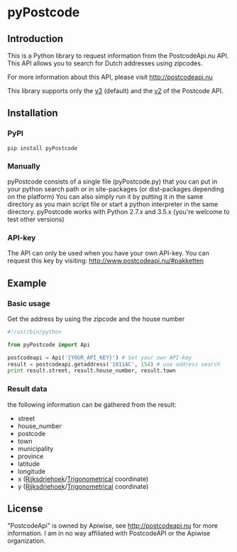 pyPostcode
==========

## Introduction

This is a Python library to request information from the PostcodeApi.nu API.
This API allows you to search for Dutch addresses using zipcodes.

For more information about this API, please visit http://postcodeapi.nu

This library supports only the [v3](https://www.postcodeapi.nu/docs/v3/) (default) 
and the [v2](https://www.postcodeapi.nu/docs/v2/) of the Postcode API.


## Installation

### PyPI
`pip install pyPostcode`

### Manually

pyPostcode consists of a single file (pyPostcode.py) that you can put in your python search path or in site-packages (or dist-packages depending on the platform)
You can also simply run it by putting it in the same directory as you main script file or start a python interpreter in the same directory.
pyPostcode works with Python 2.7.x and 3.5.x (you're welcome to test other versions)

### API-key

The API can only be used when you have your own API-key.
You can request this key by visiting: http://www.postcodeapi.nu/#pakketten


## Example

### Basic usage

Get the address by using the zipcode and the house number

```python
#!/usr/bin/python

from pyPostcode import Api

postcodeapi = Api('{YOUR_API_KEY}') # Set your own API-key
result = postcodeapi.getaddress('1011AC', 154) # use address search
print result.street, result.house_number, result.town
```

### Result data

the following information can be gathered from the result:

* street
* house_number
* postcode
* town
* municipality
* province
* latitude
* longitude
* x ([Rijksdriehoek]/[Trigonometrical] coordinate)
* y ([Rijksdriehoek]/[Trigonometrical] coordinate)

## License

"PostcodeApi" is owned by Apiwise, see http://postcodeapi.nu for more information.
I am in no way affiliated with PostcodeAPI or the Apiwise organization.

[Rijksdriehoek]: http://nl.wikipedia.org/wiki/Rijksdriehoekscoördinaten
[Trigonometrical]: http://en.wikipedia.org/wiki/Triangulation_station

